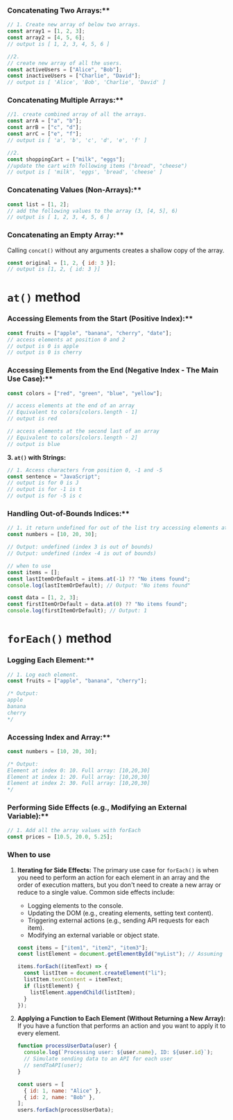 ### Concatenating Two Arrays:\*\*

```js
// 1. Create new array of below two arrays.
const array1 = [1, 2, 3];
const array2 = [4, 5, 6];
// output is [ 1, 2, 3, 4, 5, 6 ]

//2.
// create new array of all the users.
const activeUsers = ["Alice", "Bob"];
const inactiveUsers = ["Charlie", "David"];
// output is [ 'Alice', 'Bob', 'Charlie', 'David' ]
```

### Concatenating Multiple Arrays:\*\*

```js
//1. create combined array of all the arrays.
const arrA = ["a", "b"];
const arrB = ["c", "d"];
const arrC = ["e", "f"];
// output is [ 'a', 'b', 'c', 'd', 'e', 'f' ]

//2.
const shoppingCart = ["milk", "eggs"];
//update the cart with following items ("bread", "cheese")
// output is [ 'milk', 'eggs', 'bread', 'cheese' ]
```

### Concatenating Values (Non-Arrays):\*\*

```javascript
const list = [1, 2];
// add the following values to the array (3, [4, 5], 6)
// output is [ 1, 2, 3, 4, 5, 6 ]
```

### Concatenating an Empty Array:\*\*

Calling `concat()` without any arguments creates a shallow copy of the array.

```javascript
const original = [1, 2, { id: 3 }];
// output is [1, 2, { id: 3 }]
```

# `at()` method

### Accessing Elements from the Start (Positive Index):\*\*

```javascript
const fruits = ["apple", "banana", "cherry", "date"];
// access elements at position 0 and 2
// output is 0 is apple
// output is 0 is cherry
```

### Accessing Elements from the End (Negative Index - The Main Use Case):\*\*

```javascript
const colors = ["red", "green", "blue", "yellow"];

// access elements at the end of an array
// Equivalent to colors[colors.length - 1]
// output is red

// access elements at the second last of an array
// Equivalent to colors[colors.length - 2]
// output is blue
```

**3. `at()` with Strings:**

```javascript
// 1. Access characters from position 0, -1 and -5
const sentence = "JavaScript";
// output is for 0 is J
// output is for -1 is t
// output is for -5 is c
```

### Handling Out-of-Bounds Indices:\*\*

```javascript
// 1. it return undefined for out of the list try accessing elements at index 3 and -4
const numbers = [10, 20, 30];

// Output: undefined (index 3 is out of bounds)
// Output: undefined (index -4 is out of bounds)

// when to use
const items = [];
const lastItemOrDefault = items.at(-1) ?? "No items found";
console.log(lastItemOrDefault); // Output: "No items found"

const data = [1, 2, 3];
const firstItemOrDefault = data.at(0) ?? "No items found";
console.log(firstItemOrDefault); // Output: 1
```

# `forEach()` method

### Logging Each Element:\*\*

```javascript
// 1. Log each element.
const fruits = ["apple", "banana", "cherry"];

/* Output:
apple
banana
cherry
*/
```

### Accessing Index and Array:\*\*

```javascript
const numbers = [10, 20, 30];

/* Output:
Element at index 0: 10. Full array: [10,20,30]
Element at index 1: 20. Full array: [10,20,30]
Element at index 2: 30. Full array: [10,20,30]
*/
```

### Performing Side Effects (e.g., Modifying an External Variable):\*\*

```javascript
// 1. Add all the array values with forEach
const prices = [10.5, 20.0, 5.25];
```

### When to use

1.  **Iterating for Side Effects:**
    The primary use case for `forEach()` is when you need to perform an action for each element in an array and the order of execution matters, but you don't need to create a new array or reduce to a single value. Common side effects include:
    - Logging elements to the console.
    - Updating the DOM (e.g., creating elements, setting text content).
    - Triggering external actions (e.g., sending API requests for each item).
    - Modifying an external variable or object state.

    <!-- end list -->

    ```javascript
    const items = ["item1", "item2", "item3"];
    const listElement = document.getElementById("myList"); // Assuming an HTML <ul> with id 'myList'

    items.forEach((itemText) => {
      const listItem = document.createElement("li");
      listItem.textContent = itemText;
      if (listElement) {
        listElement.appendChild(listItem);
      }
    });
    ```

2.  **Applying a Function to Each Element (Without Returning a New Array):**
    If you have a function that performs an action and you want to apply it to every element.

    ```javascript
    function processUserData(user) {
      console.log(`Processing user: ${user.name}, ID: ${user.id}`);
      // Simulate sending data to an API for each user
      // sendToAPI(user);
    }

    const users = [
      { id: 1, name: "Alice" },
      { id: 2, name: "Bob" },
    ];
    users.forEach(processUserData);
    ```
